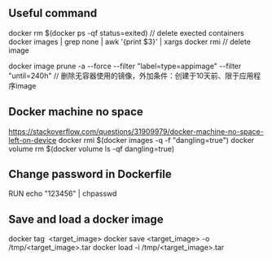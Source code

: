 ## Useful command
docker rm $(docker ps -qf status=exited)  // delete exected containers
docker images | grep none | awk '{print $3}' | xargs docker rmi   // delete <none> image

docker image prune -a --force --filter "label=type=appimage" --filter "until=240h" // 删除无容器使用的镜像，外加条件：创建于10天前、限于应用程序image

## Docker machine no space
https://stackoverflow.com/questions/31909979/docker-machine-no-space-left-on-device
docker rmi $(docker images -q -f "dangling=true")
docker volume rm $(docker volume ls -qf dangling=true)

## Change password in Dockerfile
RUN echo "123456" | chpasswd

## Save and load a docker image
docker tag <image> <target_image>
docker save <target_image> -o /tmp/<target_image>.tar
docker load -i /tmp/<target_image>.tar